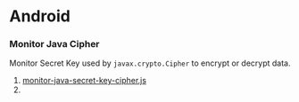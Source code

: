 # Android
### Monitor Java Cipher
Monitor Secret Key used by `javax.crypto.Cipher` to encrypt or decrypt data.
1. [monitor-java-secret-key-cipher.js](https://github.com/InersIn/Android/blob/main/Monitor%20Java%20Cipher/monitor-java-secret-key-cipher.js)
2.   
